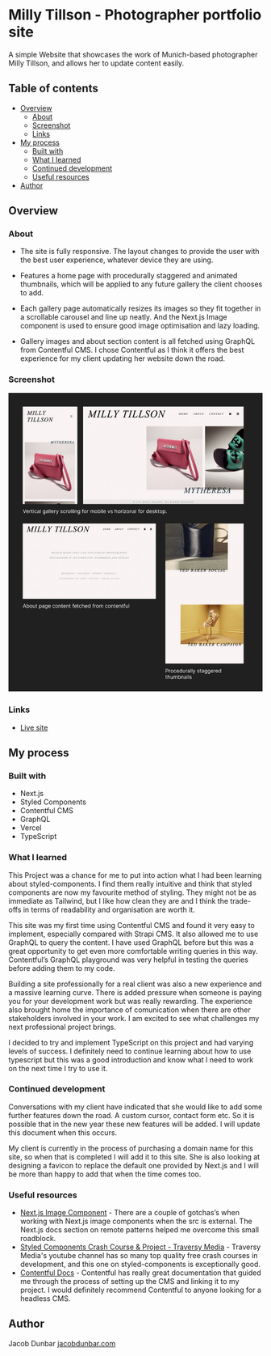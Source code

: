 # Milly Tillson - Photographer portfolio site

A simple Website that showcases the work of Munich-based photographer Milly Tillson, and allows her to update content easily.

## Table of contents

- [Overview](#overview)
  - [About](#about)
  - [Screenshot](#screenshot)
  - [Links](#links)
- [My process](#my-process)
  - [Built with](#built-with)
  - [What I learned](#what-i-learned)
  - [Continued development](#continued-development)
  - [Useful resources](#useful-resources)
- [Author](#author)

## Overview

### About

- The site is fully responsive. The layout changes to provide the user with the best user experience, whatever device they are using.

- Features a home page with procedurally staggered and animated thumbnails, which will be applied to any future gallery the client chooses to add. 

- Each gallery page automatically resizes its images so they fit together in a scrollable carousel and line up neatly. And the Next.js Image component is used to ensure good image optimisation and lazy loading.

- Gallery images and about section content is all fetched using GraphQL from Contentful CMS. I chose Contentful as I think it offers the best experience for my client updating her website down the road.

### Screenshot

![](./screenshot.jpg)

### Links

- [Live site](https://milly-tillson-website.vercel.app/)

## My process

### Built with

- Next.js
- Styled Components
- Contentful CMS
- GraphQL
- Vercel
- TypeScript

### What I learned

This Project was a chance for me to put into action what I had been learning about styled-components. I find them really intuitive and think that styled components are now my favourite method of styling. They might not be as immediate as Tailwind, but I like how clean they are and I think the trade-offs in terms of readability and organisation are worth it.

This site was my first time using Contentful CMS and found it very easy to implement, especially compared with Strapi CMS. It also allowed me to use GraphQL to query the content. I have used GraphQL before but this was a great opportunity to get even more comfortable writing queries in this way. Contentful’s GraphQL playground was very helpful in testing the queries before adding them to my code. 

Building a site professionally for a real client was also a new experience and a massive learning curve. There is added pressure when someone is paying you for your development work but was really rewarding. The experience also brought home the importance of comunication when there are other stakeholders involved in your work. I am excited to see what challenges my next professional project brings.

I decided to try and implement TypeScript on this project and had varying levels of success. I definitely need to continue learning about how to use typescript but this was a good introduction and know what I need to work on the next time I try to use it.

### Continued development

Conversations with my client have indicated that she would like to add some further features down the road. A custom cursor, contact form etc. So it is possible that in the new year these new features will be added. I will update this document when this occurs.

My client is currently in the process of purchasing a domain name for this site, so when that is completed I will add it to this site. She is also looking at designing a favicon to replace the default one provided by Next.js and I will be more than happy to add that when the time comes too.


### Useful resources

- [Next.js Image Component](https://nextjs.org/docs/api-reference/next/image) - There are a couple of gotchas’s when working with Next.js image components when the src is external. The Next.js docs section on remote patterns helped me overcome this small roadblock.
- [Styled Components Crash Course & Project - Traversy Media](https://www.youtube.com/watch?v=02zO0hZmwnw&t=673s) - Traversy Media's youtube channel has so many top quality free crash courses in development, and this one on styled-components is exceptionally good. 
- [Contentful Docs](contentful.com/developers/docs/) - Contentful has really great documentation that guided me through the process of setting up the CMS and linking it to my project. I would definitely recommend Contentful to anyone looking for a headless CMS.

## Author

Jacob Dunbar
[jacobdunbar.com](https://www.jacobdunbar.com)
